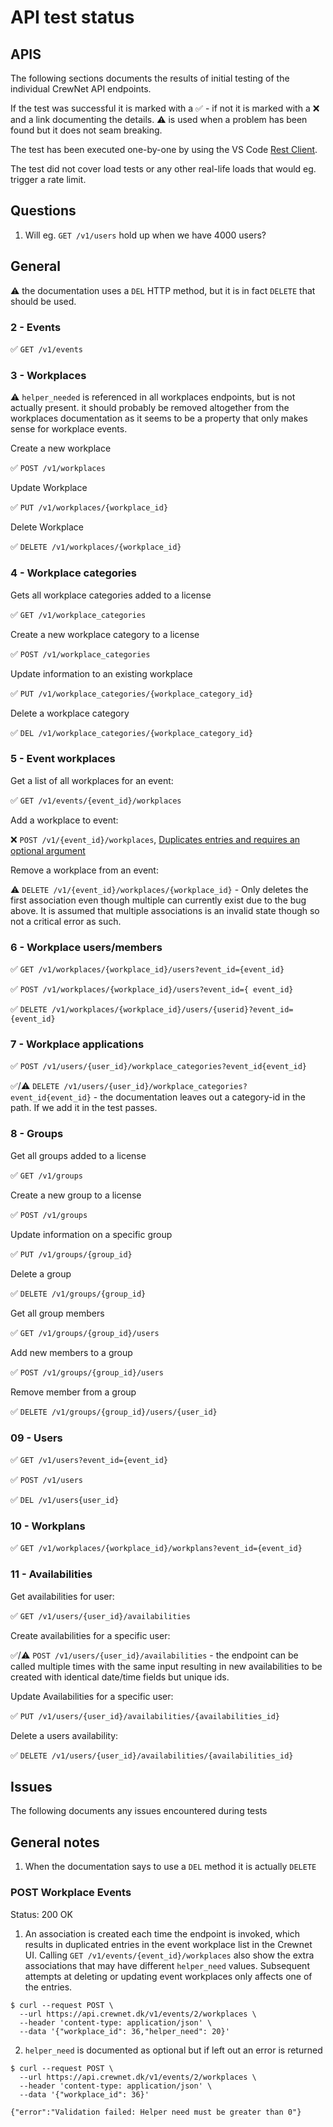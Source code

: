 # API test status

## APIS

The following sections documents the results of initial testing of the individual
CrewNet API endpoints.

If the test was successful it is marked with a ✅️ - if not it is marked with a ❌️
and a link documenting the details. ⚠️  is used when a problem has been found but
it does not seam breaking.

The test has been executed one-by-one by using the VS Code [Rest Client](https://github.com/Huachao/vscode-restclient).

The test did not cover load tests or any other real-life loads that would eg.
trigger a rate limit.

## Questions

1. Will eg. `GET /v1/users` hold up when we have 4000 users?

## General

⚠️ the documentation uses a `DEL` HTTP method, but it is in fact `DELETE` that should be used.

### 2 - Events

✅️ `GET /v1/events`

### 3 - Workplaces

⚠️  `helper_needed`  is referenced in all workplaces endpoints, but is not actually present.
it should probably be removed altogether from the workplaces documentation as it
seems to be a property that only makes sense for workplace events.

Create a new workplace

✅️ `POST /v1/workplaces`

Update Workplace

✅️ `PUT /v1/workplaces/{workplace_id}`

Delete Workplace

✅️ `DELETE /v1/workplaces/{workplace_id}`

### 4 - Workplace categories

Gets all workplace categories added to a license

✅️ `GET /v1/workplace_categories`

Create a new workplace category to a license

✅️ `POST /v1/workplace_categories`

Update information to an existing workplace

✅️ `PUT /v1/workplace_categories/{workplace_category_id}`

Delete a workplace category

✅️ `DEL /v1/workplace_categories/{workplace_category_id}`

### 5 - Event workplaces

Get a list of all workplaces for an event:

✅️ `GET /v1/events/{event_id}/workplaces`

Add a workplace to event:

❌️ `POST /v1/{event_id}/workplaces`, [Duplicates entries and requires an optional argument](#post-workplace-events)

Remove a workplace from an event:

⚠️ `DELETE /v1/{event_id}/workplaces/{workplace_id}` - Only deletes the first association
even though multiple can currently exist due to the bug above. It is assumed that
multiple associations is an invalid state though so not a critical error as such.

### 6 - Workplace users/members

✅️ `GET /v1/workplaces/{workplace_id}/users?event_id={event_id}`

✅️ `POST /v1/workplaces/{workplace_id}/users?event_id={ event_id}`

✅️ `DELETE /v1/workplaces/{workplace_id}/users/{userid}?event_id={event_id}`

### 7 - Workplace applications

✅️ `POST /v1/users/{user_id}/workplace_categories?event_id{event_id}`

✅️/⚠️ `DELETE /v1/users/{user_id}/workplace_categories?event_id{event_id}` - the
documentation leaves out a category-id in the path. If we add it in the test
passes.

### 8 - Groups

Get all groups added to a license

✅️ `GET /v1/groups`

Create a new group to a license

✅️ `POST /v1/groups`

Update information on a specific group

✅️ `PUT /v1/groups/{group_id}`

Delete a group

✅️ `DELETE /v1/groups/{group_id}`

Get all group members

✅️ `GET /v1/groups/{group_id}/users`

Add new members to a group

✅️ `POST /v1/groups/{group_id}/users`

Remove member from a group

✅️ `DELETE /v1/groups/{group_id}/users/{user_id}`

### 09 - Users

✅️ `GET /v1/users?event_id={event_id}`

✅️ `POST /v1/users`

✅️ `DEL /v1/users{user_id}`


### 10 - Workplans

✅️ `GET /v1/workplaces/{workplace_id}/workplans?event_id={event_id}`

### 11 - Availabilities

Get availabilities for user:

✅️ `GET /v1/users/{user_id}/availabilities`

Create availabilities for a specific user:

✅️/⚠️ `POST /v1/users/{user_id}/availabilities` - the endpoint can be called multiple times with the same input resulting in new availabilities to be created with identical date/time fields but unique ids.

Update Availabilities for a specific user:

✅️ `PUT /v1/users/{user_id}/availabilities/{availabilities_id}`

Delete a users availability:

✅️ `DELETE /v1/users/{user_id}/availabilities/{availabilities_id}`


## Issues

The following documents any issues encountered during tests

## General notes

1. When the documentation says to use a `DEL` method it is actually `DELETE`

### POST Workplace Events

Status: 200 OK

1. An association is created each time the endpoint is invoked, which results in
duplicated entries in the event workplace list in the Crewnet UI. Calling `GET /v1/events/{event_id}/workplaces`
also show the extra associations that may have different `helper_need` values.
Subsequent attempts at deleting or updating event workplaces only affects one of
the entries.

```shell
$ curl --request POST \
  --url https://api.crewnet.dk/v1/events/2/workplaces \
  --header 'content-type: application/json' \
  --data '{"workplace_id": 36,"helper_need": 20}'
```

2. `helper_need` is documented as optional but if left out an error is returned

```shell
$ curl --request POST \
  --url https://api.crewnet.dk/v1/events/2/workplaces \
  --header 'content-type: application/json' \
  --data '{"workplace_id": 36}'

{"error":"Validation failed: Helper need must be greater than 0"}
```
